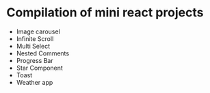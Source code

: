 # Compilation of mini react projects
- Image carousel
- Infinite Scroll
- Multi Select
- Nested Comments
- Progress Bar
- Star Component
- Toast
- Weather app